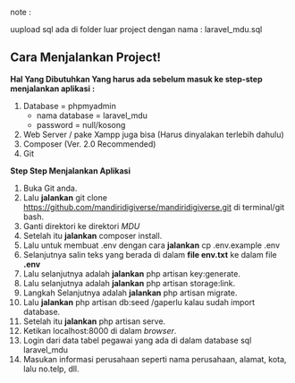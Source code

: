 note :

uupload sql ada di folder luar project dengan nama : laravel_mdu.sql

## Cara Menjalankan Project!

**Hal Yang Dibutuhkan Yang harus ada sebelum masuk ke step-step menjalankan aplikasi :**

1. Database = phpmyadmin
    - nama database = laravel_mdu
    - password = null/kosong
2. Web Server / pake Xampp juga bisa (Harus dinyalakan terlebih dahulu)
3. Composer (Ver. 2.0 Recommended)
4. Git

**Step Step Menjalankan Aplikasi**

1. Buka Git anda.
2. Lalu **jalankan** git clone https://github.com/mandiridigiverse/mandiridigiverse.git di terminal/git bash.
3. Ganti direktori ke direktori _MDU_
4. Setelah itu **jalankan** composer install.
5. Lalu untuk membuat .env dengan cara **jalankan** cp .env.example .env
6. Selanjutnya salin teks yang berada di dalam **file env.txt** ke dalam file **.env**
7. Lalu selanjutnya adalah **jalankan** php artisan key:generate.
8. Lalu selanjutnya adalah **jalankan** php artisan storage:link.
9. Langkah Selanjutnya adalah **jalankan** php artisan migrate.
10. Lalu **jalankan** php artisan db:seed /gaperlu kalau sudah import database.
11. Setelah itu **jalankan** php artisan serve.
12. Ketikan localhost:8000 di dalam _browser_.
13. Login dari data tabel pegawai yang ada di dalam database sql laravel_mdu
14. Masukan informasi perusahaan seperti nama perusahaan, alamat, kota, lalu no.telp, dll.
